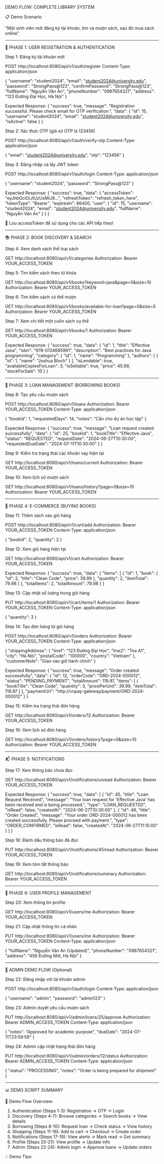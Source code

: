 DEMO FLOW: COMPLETE LIBRARY SYSTEM

📋 Demo Scenario

"Một sinh viên mới đăng ký tài khoản, tìm và mượn sách, sau đó mua sách online"

  ---
🚀 PHASE 1: USER REGISTRATION & AUTHENTICATION

Step 1: Đăng ký tài khoản mới

POST http://localhost:8080/api/v1/auth/register
Content-Type: application/json

{
"username": "student2024",
"email": "student2024@university.edu",
"password": "StrongPass@123",
"confirmPassword": "StrongPass@123",
"fullName": "Nguyễn Văn An",
"phoneNumber": "0987654321",
"address": "123 Đường Đại Học, Hà Nội"
}

Expected Response:
{
"success": true,
"message": "Registration successful. Please check email for OTP verification.",
"data": {
"id": 15,
"username": "student2024",
"email": "student2024@university.edu",
"isActive": false
}
}

Step 2: Xác thực OTP (giả sử OTP là 123456)

POST http://localhost:8080/api/v1/auth/verify-otp
Content-Type: application/json

{
"email": "student2024@university.edu",
"otp": "123456"
}

Step 3: Đăng nhập và lấy JWT token

POST http://localhost:8080/api/v1/auth/login
Content-Type: application/json

{
"username": "student2024",
"password": "StrongPass@123"
}

Expected Response:
{
"success": true,
"data": {
"accessToken": "eyJhbGciOiJIUzUxMiJ9...",
"refreshToken": "refresh_token_here",
"tokenType": "Bearer",
"expiresIn": 86400,
"user": {
"id": 15,
"username": "student2024",
"email": "student2024@university.edu",
"fullName": "Nguyễn Văn An"
}
}
}

🔑 Lưu accessToken để sử dụng cho các API tiếp theo!

  ---
📚 PHASE 2: BOOK DISCOVERY & SEARCH

Step 4: Xem danh sách thể loại sách

GET http://localhost:8080/api/v1/categories
Authorization: Bearer YOUR_ACCESS_TOKEN

Step 5: Tìm kiếm sách theo từ khóa

GET http://localhost:8080/api/v1/books?keyword=java&page=0&size=10
Authorization: Bearer YOUR_ACCESS_TOKEN

Step 6: Tìm kiếm sách có thể mượn

GET http://localhost:8080/api/v1/books/available-for-loan?page=0&size=5
Authorization: Bearer YOUR_ACCESS_TOKEN

Step 7: Xem chi tiết một cuốn sách cụ thể

GET http://localhost:8080/api/v1/books/1
Authorization: Bearer YOUR_ACCESS_TOKEN

Expected Response:
{
"success": true,
"data": {
"id": 1,
"title": "Effective Java",
"isbn": "978-0134685991",
"description": "Best practices for Java programming",
"category": {
"id": 1,
"name": "Programming"
},
"authors": [
{
"id": 1,
"name": "Joshua Bloch"
}
],
"isLendable": true,
"availableCopiesForLoan": 3,
"isSellable": true,
"price": 45.99,
"stockForSale": 10
}
}

  ---
📖 PHASE 3: LOAN MANAGEMENT (BORROWING BOOKS)

Step 8: Tạo yêu cầu mượn sách

POST http://localhost:8080/api/v1/loans
Authorization: Bearer YOUR_ACCESS_TOKEN
Content-Type: application/json

{
"bookId": 1,
"requestedDays": 14,
"notes": "Cần cho dự án học tập"
}

Expected Response:
{
"success": true,
"message": "Loan request created successfully",
"data": {
"id": 25,
"bookId": 1,
"bookTitle": "Effective Java",
"status": "REQUESTED",
"requestDate": "2024-06-27T10:30:00",
"requestedDueDate": "2024-07-11T10:30:00"
}
}

Step 9: Kiểm tra trạng thái các khoản vay hiện tại

GET http://localhost:8080/api/v1/loans/current
Authorization: Bearer YOUR_ACCESS_TOKEN

Step 10: Xem lịch sử mượn sách

GET http://localhost:8080/api/v1/loans/history?page=0&size=10
Authorization: Bearer YOUR_ACCESS_TOKEN

  ---
🛒 PHASE 4: E-COMMERCE (BUYING BOOKS)

Step 11: Thêm sách vào giỏ hàng

POST http://localhost:8080/api/v1/cart/add
Authorization: Bearer YOUR_ACCESS_TOKEN
Content-Type: application/json

{
"bookId": 2,
"quantity": 2
}

Step 12: Xem giỏ hàng hiện tại

GET http://localhost:8080/api/v1/cart
Authorization: Bearer YOUR_ACCESS_TOKEN

Expected Response:
{
"success": true,
"data": {
"items": [
{
"id": 1,
"book": {
"id": 2,
"title": "Clean Code",
"price": 39.99
},
"quantity": 2,
"itemTotal": 79.98
}
],
"totalItems": 2,
"totalAmount": 79.98
}
}

Step 13: Cập nhật số lượng trong giỏ hàng

PUT http://localhost:8080/api/v1/cart/items/1
Authorization: Bearer YOUR_ACCESS_TOKEN
Content-Type: application/json

{
"quantity": 3
}

Step 14: Tạo đơn hàng từ giỏ hàng

POST http://localhost:8080/api/v1/orders
Authorization: Bearer YOUR_ACCESS_TOKEN
Content-Type: application/json

{
"shippingAddress": {
"line1": "123 Đường Đại Học",
"line2": "Tòa A1",
"city": "Hà Nội",
"postalCode": "100000",
"country": "Vietnam"
},
"customerNote": "Giao vào giờ hành chính"
}

Expected Response:
{
"success": true,
"message": "Order created successfully",
"data": {
"id": 12,
"orderCode": "ORD-2024-000012",
"status": "PENDING_PAYMENT",
"totalAmount": 119.97,
"items": [
{
"bookTitle": "Clean Code",
"quantity": 3,
"pricePerUnit": 39.99,
"itemTotal": 119.97
}
],
"paymentUrl": "http://vnpay-gateway/payment/ORD-2024-000012"
}
}

Step 15: Kiểm tra trạng thái đơn hàng

GET http://localhost:8080/api/v1/orders/12
Authorization: Bearer YOUR_ACCESS_TOKEN

Step 16: Xem lịch sử đơn hàng

GET http://localhost:8080/api/v1/orders/history?page=0&size=10
Authorization: Bearer YOUR_ACCESS_TOKEN

  ---
📬 PHASE 5: NOTIFICATIONS

Step 17: Xem thông báo chưa đọc

GET http://localhost:8080/api/v1/notifications/unread
Authorization: Bearer YOUR_ACCESS_TOKEN

Expected Response:
{
"success": true,
"data": [
{
"id": 45,
"title": "Loan Request Received",
"message": "Your loan request for 'Effective Java' has been received and is being processed.",
"type": "LOAN_REQUESTED",
"isRead": false,
"createdAt": "2024-06-27T10:30:00"
},
{
"id": 46,
"title": "Order Created",
"message": "Your order ORD-2024-000012 has been created successfully. Please proceed with payment.",
"type": "ORDER_CONFIRMED",
"isRead": false,
"createdAt": "2024-06-27T11:15:00"
}
]
}

Step 18: Đánh dấu thông báo đã đọc

PUT http://localhost:8080/api/v1/notifications/45/read
Authorization: Bearer YOUR_ACCESS_TOKEN

Step 19: Xem tóm tắt thông báo

GET http://localhost:8080/api/v1/notifications/summary
Authorization: Bearer YOUR_ACCESS_TOKEN

  ---
👤 PHASE 6: USER PROFILE MANAGEMENT

Step 20: Xem thông tin profile

GET http://localhost:8080/api/v1/users/me
Authorization: Bearer YOUR_ACCESS_TOKEN

Step 21: Cập nhật thông tin cá nhân

PUT http://localhost:8080/api/v1/users/me
Authorization: Bearer YOUR_ACCESS_TOKEN
Content-Type: application/json

{
"fullName": "Nguyễn Văn An (Updated)",
"phoneNumber": "0987654321",
"address": "456 Đường Mới, Hà Nội"
}

  ---
🔧 ADMIN DEMO FLOW (Optional)

Step 22: Đăng nhập với tài khoản admin

POST http://localhost:8080/api/v1/auth/login
Content-Type: application/json

{
"username": "admin",
"password": "admin123"
}

Step 23: Admin duyệt yêu cầu mượn sách

PUT http://localhost:8080/api/v1/admin/loans/25/approve
Authorization: Bearer ADMIN_ACCESS_TOKEN
Content-Type: application/json

{
"notes": "Approved for academic purpose",
"dueDate": "2024-07-11T23:59:59"
}

Step 24: Admin cập nhật trạng thái đơn hàng

PUT http://localhost:8080/api/v1/admin/orders/12/status
Authorization: Bearer ADMIN_ACCESS_TOKEN
Content-Type: application/json

{
"status": "PROCESSING",
"notes": "Order is being prepared for shipment"
}

  ---
📊 DEMO SCRIPT SUMMARY

🎯 Demo Flow Overview:

1. Authentication (Steps 1-3): Registration → OTP → Login
2. Discovery (Steps 4-7): Browse categories → Search books → View details
3. Borrowing (Steps 8-10): Request loan → Check status → View history
4. Shopping (Steps 11-16): Add to cart → Checkout → Create order
5. Notifications (Steps 17-19): View alerts → Mark read → Get summary
6. Profile (Steps 20-21): View profile → Update info
7. Admin (Steps 22-24): Admin login → Approve loans → Update orders

💡 Demo Tips:

